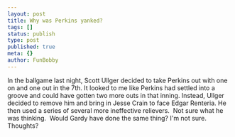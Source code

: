 ```yaml
---
layout: post
title: Why was Perkins yanked?
tags: []
status: publish
type: post
published: true
meta: {}
author: FunBobby
---
```

In the ballgame last night, Scott Ullger decided to take Perkins out with one on and one out in the 7th. It looked to me like Perkins had settled into a groove and could have gotten two more outs in that inning. Instead, Ullger decided to remove him and bring in Jesse Crain to face Edgar Renteria. He then used a series of several more ineffective relievers.  Not sure what he was thinking.  Would Gardy have done the same thing? I'm not sure.  Thoughts?
